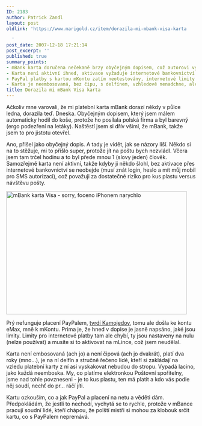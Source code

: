 ```yaml
---
ID: 2183
author: Patrick Zandl
layout: post
oldlink: 'https://www.marigold.cz/item/dorazila-mi-mbank-visa-karta

  '
post_date: 2007-12-18 17:21:14
post_excerpt: ''
published: true
summary_points:
- mBank karta doručena nečekaně brzy obyčejným dopisem, což autorovi vyhovuje.
- Karta není aktivní ihned, aktivace vyžaduje internetové bankovnictví a SMS autorizaci.
- PayPal platby s kartou mKontu zatím neotestovány, internetové limity jsou nulové.
- Karta je neembosovaná, bez čipu, s delfínem, vzhledově nenadchne, ale má fungovat.
title: Dorazila mi mBank Visa karta
---
```


Ačkoliv mne varovali, že mi platební karta mBank dorazí někdy  v půlce ledna, dorazila teď. Dneska. Obyčejným dopisem, který jsem málem automaticky hodil do koše, protože ho posílala polská firma a byl barevný (ergo podezření na letáky). Naštěstí jsem si dřív všiml, že mBank, takže jsem to pro jistotu otevřel. 

Ano, přišel jako obyčejný dopis. A tady je vidět, jak se názory liší. Někdo si na to stěžuje, mi to přišlo super, protože jít na poštu bych nezvládl. Včera jsem tam trčel hodinu a to byl přede mnou 1 (slovy jeden) člověk. Samozřejmě karta není aktivní, takže kdyby ji někdo šlohl, bez aktivace přes internetové bankovnictví se neobejde (musí znát login, heslo a mít můj mobil pro SMS autorizaci), což považuji za dostatečné riziko pro kus plastu versus návštěvu pošty. 

<img src="http://www.marigold.cz/wp-content/mbank-karta.jpeg" width="480" height="327" alt="mBank karta Visa - sorry, foceno iPhonem narychlo" title="mBank karta Visa - sorry, foceno iPhonem narychlo" />

Prý nefunguje placení PayPalem, <a href="http://vucako.bloguje.cz/632023-je-to-jasne-vsecko-to-tam-ridi-jen-delfin.php">tvrdí Kamojedov</a>, tomu ale došla ke kontu eMax, mně k mKontu. Prima je, že hned v dopise je jasně napsáno, jaké jsou limity. Limity pro internetové platby tam ale chybí, ty jsou nastaveny na nulu (nelze používat) a musíte si to aktivovat na mLince, což jsem neudělal. 

Karta není embosovaná (ach jo) a není čipová (ach jo dvakrát), platí dva roky (mno...), je na ní delfín a stručně řečeno lidé, kteří si zakládají na vzledu platební karty z ní asi vyskakovat nebudou do stropu. Vypadá lacino, jako každá neemboska. My, co platíme elektronkou Poštovní spořitelny, jsme nad tohle povzneseni - je to kus plastu, ten má platit a kdo vás podle něj soudí, nechť do pr... ráčí jíti. 

Kartu ozkouším, co a jak PayPal a placení na netu a věděti dám. Předpokládám, že jestli to nechodí, vychytá se to rychle, protože v mBance pracují soudní lidé, kteří chápou, že polští mistři si mohou za klobouk srčit kartu, co s PayPalem nepremává.